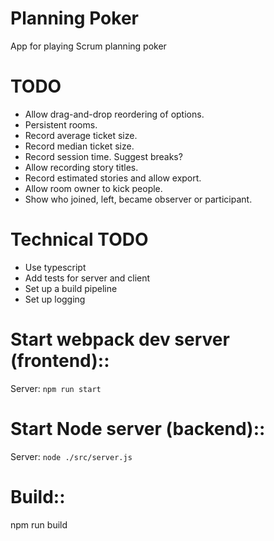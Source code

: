# Planning Poker
App for playing Scrum planning poker

# TODO

- Allow drag-and-drop reordering of options.
- Persistent rooms.
- Record average ticket size.
- Record median ticket size.
- Record session time. Suggest breaks?
- Allow recording story titles.
- Record estimated stories and allow export.
- Allow room owner to kick people.
- Show who joined, left, became observer or participant.

# Technical TODO
- Use typescript
- Add tests for server and client
- Set up a build pipeline
- Set up logging

# Start webpack dev server (frontend)::
Server: ```npm run start```

# Start Node server (backend)::
Server: ```node ./src/server.js```

# Build::
npm run build
